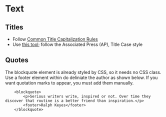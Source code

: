 # Text

## Titles

- Follow [Common Title Capitalization Rules](https://grammar.yourdictionary.com/capitalization/rules-for-capitalization-in-titles.html)
- Use [this tool](https://capitalizemytitle.com/); follow the Associated Press (AP), Title Case style

## Quotes

The blockquote element is already styled by CSS, so it needs no CSS class. Use a footer element within do 
deliniate the author as shown below. If you want quotation marks to appear, you must add them manually.

```
    <blockquote>
        <p>Serious writers write, inspired or not. Over time they discover that routine is a better friend than inspiration.</p>
        <footer>Ralph Keyes</footer>
    </blockquote>
```